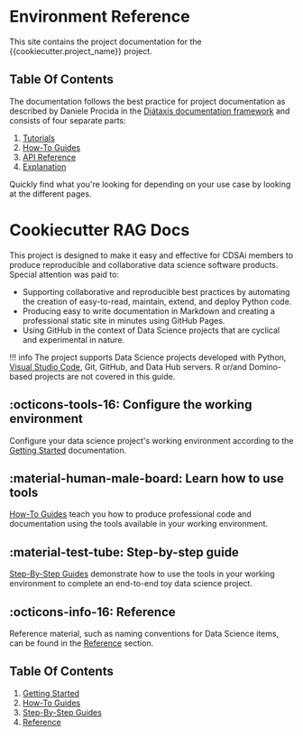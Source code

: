 # Environment Reference

This site contains the project documentation for the
{{cookiecutter.project_name}} project.

## Table Of Contents

The documentation follows the best practice for
project documentation as described by Daniele Procida
in the [Diátaxis documentation framework](https://diataxis.fr/)
and consists of four separate parts:

1. [Tutorials](tutorials.md)
2. [How-To Guides](how-to-guides.md)
3. [API Reference](api-reference.md)
4. [Explanation](explanation.md)

Quickly find what you're looking for depending on
your use case by looking at the different pages.

# Cookiecutter RAG Docs

This project is designed to make it easy and effective for CDSAi members
to produce reproducible and collaborative data science software
products. Special attention was paid to:

- Supporting collaborative and reproducible best practices by automating
  the creation of easy-to-read, maintain, extend, and deploy Python
  code.
- Producing easy to write documentation in Markdown and creating a
  professional static site in minutes using GitHub Pages.
- Using GitHub in the context of Data Science projects that are cyclical and
  experimental in nature.

!!! info
    The project supports Data Science projects developed with
    Python, [Visual Studio Code](https://code.visualstudio.com/), Git,
    GitHub, and Data Hub servers. R or/and Domino-based projects are not
    covered in this guide.

## :octicons-tools-16: **Configure the working environment**

Configure your data science project's working environment according to
the [Getting Started](getting-started.md) documentation.

## :material-human-male-board: **Learn how to use tools**

[How-To Guides](how-to-guides.md) teach you how to produce professional
code and documentation using the tools available in your working
environment.

## :material-test-tube: **Step-by-step guide**

[Step-By-Step Guides](tutorials.md) demonstrate how to use the tools in
your working environment to complete an end-to-end toy data science
project.

## :octicons-info-16: **Reference**

Reference material, such as naming conventions for Data Science items,
can be found in the [Reference](reference.md) section.

## Table Of Contents

1. [Getting Started](getting-started.md)
2. [How-To Guides](how-to-guides.md)
3. [Step-By-Step Guides](tutorials.md)
4. [Reference](reference.md)